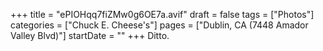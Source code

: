 +++
title = "ePIOHqq7fiZMw0g6OE7a.avif"
draft = false
tags = ["Photos"]
categories = ["Chuck E. Cheese's"]
pages = ["Dublin, CA (7448 Amador Valley Blvd)"]
startDate = ""
+++
Ditto.
